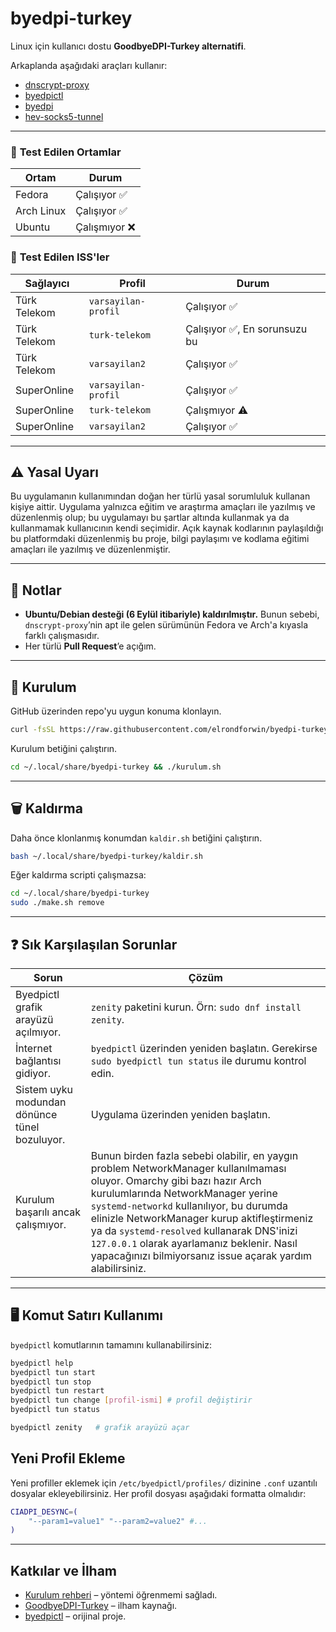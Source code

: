 # byedpi-turkey

Linux için kullanıcı dostu **GoodbyeDPI-Turkey alternatifi**.

Arkaplanda aşağıdaki araçları kullanır:

* [dnscrypt-proxy](https://github.com/DNSCrypt/dnscrypt-proxy)
* [byedpictl](https://github.com/maximilionus/byedpictl)
* [byedpi](https://github.com/hufrea/byedpi)
* [hev-socks5-tunnel](https://github.com/heiher/hev-socks5-tunnel)

---

### 🐧 **Test Edilen Ortamlar**  
| Ortam       | Durum                          |
|-------------|--------------------------------|
| Fedora      | Çalışıyor ✅                   |
| Arch Linux  | Çalışıyor ✅                   |
| Ubuntu      | Çalışmıyor ❌ |

### 📡 **Test Edilen ISS'ler**  
| Sağlayıcı    | Profil       | Durum |
|--------------|-------------|--------------|
| Türk Telekom | ``varsayilan-profil`` | Çalışıyor ✅
| Türk Telekom | ``turk-telekom`` | Çalışıyor ✅, En sorunsuzu bu
| Türk Telekom | ``varsayilan2`` | Çalışıyor ✅
| SuperOnline  | ``varsayilan-profil`` | Çalışıyor ✅
| SuperOnline  | ``turk-telekom`` | Çalışmıyor  ⚠️
| SuperOnline  | ``varsayilan2`` | Çalışıyor ✅

---

## ⚠️ Yasal Uyarı

Bu uygulamanın kullanımından doğan her türlü yasal sorumluluk kullanan kişiye aittir. Uygulama yalnızca eğitim ve araştırma amaçları ile yazılmış ve düzenlenmiş olup; bu uygulamayı bu şartlar altında kullanmak ya da kullanmamak kullanıcının kendi seçimidir. Açık kaynak kodlarının paylaşıldığı bu platformdaki düzenlenmiş bu proje, bilgi paylaşımı ve kodlama eğitimi amaçları ile yazılmış ve düzenlenmiştir.

---

## 📌 Notlar

* **Ubuntu/Debian desteği (6 Eylül itibariyle) kaldırılmıştır.**
  Bunun sebebi, `dnscrypt-proxy`’nin apt ile gelen sürümünün Fedora ve Arch'a kıyasla farklı çalışmasıdır.
* Her türlü **Pull Request**’e açığım.

---

## 🚀 Kurulum
GitHub üzerinden repo'yu uygun konuma klonlayın.
```bash
curl -fsSL https://raw.githubusercontent.com/elrondforwin/byedpi-turkey/refs/heads/master/curl.sh | bash
```
Kurulum betiğini çalıştırın.
```bash
cd ~/.local/share/byedpi-turkey && ./kurulum.sh
```

---

## 🗑️ Kaldırma
Daha önce klonlanmış konumdan ``kaldir.sh`` betiğini çalıştırın.
```bash
bash ~/.local/share/byedpi-turkey/kaldir.sh
```

Eğer kaldırma scripti çalışmazsa:

```bash
cd ~/.local/share/byedpi-turkey
sudo ./make.sh remove
```

---

## ❓ Sık Karşılaşılan Sorunlar

| Sorun | Çözüm |
| --- | --- |
| Byedpictl grafik arayüzü açılmıyor. | `zenity` paketini kurun. Örn: `sudo dnf install zenity`. |
| İnternet bağlantısı gidiyor. | `byedpictl` üzerinden yeniden başlatın. Gerekirse `sudo byedpictl tun status` ile durumu kontrol edin. |
| Sistem uyku modundan dönünce tünel bozuluyor. | Uygulama üzerinden yeniden başlatın. |
| Kurulum başarılı ancak çalışmıyor. | Bunun birden fazla sebebi olabilir, en yaygın problem NetworkManager kullanılmaması oluyor. Omarchy gibi bazı hazır Arch kurulumlarında NetworkManager yerine ``systemd-networkd`` kullanılıyor, bu durumda elinizle NetworkManager kurup aktifleştirmeniz ya da ``systemd-resolved`` kullanarak DNS'inizi ``127.0.0.1`` olarak ayarlamanız beklenir. Nasıl yapacağınızı bilmiyorsanız issue açarak yardım alabilirsiniz. |

---

## 🖥️ Komut Satırı Kullanımı

`byedpictl` komutlarının tamamını kullanabilirsiniz:

```bash
byedpictl help
byedpictl tun start
byedpictl tun stop
byedpictl tun restart
byedpictl tun change [profil-ismi] # profil değiştirir
byedpictl tun status

byedpictl zenity   # grafik arayüzü açar
```

## Yeni Profil Ekleme

Yeni profiller eklemek için `/etc/byedpictl/profiles/` dizinine `.conf` uzantılı dosyalar ekleyebilirsiniz. Her profil dosyası aşağıdaki formatta olmalıdır:

```bash
CIADPI_DESYNC=(
    "--param1=value1" "--param2=value2" #...
)
```

---

## Katkılar ve İlham

* [Kurulum rehberi](https://www.youtube.com/watch?v=i5RUTG67aoM) – yöntemi öğrenmemi sağladı.
* [GoodbyeDPI-Turkey](https://github.com/cagritaskn/GoodbyeDPI-Turkey) – ilham kaynağı.
* [byedpictl](https://github.com/maximilionus/byedpictl) – orijinal proje.
  
